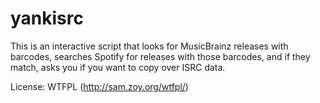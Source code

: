 yankisrc
========

This is an interactive script that looks for MusicBrainz releases with
barcodes, searches Spotify for releases with those barcodes, and if they match,
asks you if you want to copy over ISRC data.

License: WTFPL (http://sam.zoy.org/wtfpl/)
